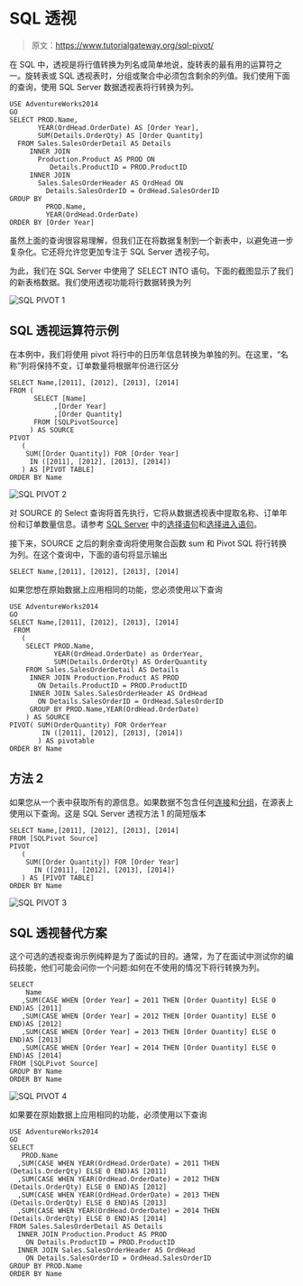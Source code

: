 # SQL 透视

> 原文：<https://www.tutorialgateway.org/sql-pivot/>

在 SQL 中，透视是将行值转换为列名或简单地说，旋转表的最有用的运算符之一。旋转表或 SQL 透视表时，分组或聚合中必须包含剩余的列值。我们使用下面的查询，使用 SQL Server 数据透视表将行转换为列。

```
USE AdventureWorks2014
GO
SELECT PROD.Name,
       YEAR(OrdHead.OrderDate) AS [Order Year],
       SUM(Details.OrderQty) AS [Order Quantity]
  FROM Sales.SalesOrderDetail AS Details
     INNER JOIN
       Production.Product AS PROD ON
          Details.ProductID = PROD.ProductID
     INNER JOIN 
       Sales.SalesOrderHeader AS OrdHead ON
         Details.SalesOrderID = OrdHead.SalesOrderID
GROUP BY 
         PROD.Name,
         YEAR(OrdHead.OrderDate)
ORDER BY [Order Year]
```

虽然上面的查询很容易理解，但我们正在将数据复制到一个新表中，以避免进一步复杂化。它还将允许您更加专注于 SQL Server 透视子句。

为此，我们在 SQL Server 中使用了 SELECT INTO 语句。下面的截图显示了我们的新表格数据。我们使用透视功能将行数据转换为列

![SQL PIVOT 1](img/840cf570e313daa36a1f2632efe173e2.png)

## SQL 透视运算符示例

在本例中，我们将使用 pivot 将行中的日历年信息转换为单独的列。在这里，“名称”列将保持不变，订单数量将根据年份进行区分

```
SELECT Name,[2011], [2012], [2013], [2014]
FROM (
      SELECT [Name]
           ,[Order Year]
           ,[Order Quantity]
      FROM [SQLPivotSource]
     ) AS SOURCE
PIVOT 
   ( 
    SUM([Order Quantity]) FOR [Order Year] 
	 IN ([2011], [2012], [2013], [2014])
   ) AS [PIVOT TABLE] 
ORDER BY Name
```

![SQL PIVOT 2](img/5d38bfe83469ed611e7d8225948c3c16.png)

对 SOURCE 的 Select 查询将首先执行，它将从数据透视表中提取名称、订单年份和订单数量信息。请参考 [SQL Server](https://www.tutorialgateway.org/sql/) 中的[选择语句](https://www.tutorialgateway.org/sql-select-statement/)和[选择进入语句](https://www.tutorialgateway.org/sql-select-into-statement/)。

接下来，SOURCE 之后的剩余查询将使用聚合函数 sum 和 Pivot SQL 将行转换为列。在这个查询中，下面的语句将显示输出

```
SELECT Name,[2011], [2012], [2013], [2014]
```

如果您想在原始数据上应用相同的功能，您必须使用以下查询

```
USE AdventureWorks2014
GO
SELECT Name,[2011], [2012], [2013], [2014]
 FROM 
   (
    SELECT PROD.Name,
           YEAR(OrdHead.OrderDate) as OrderYear,
           SUM(Details.OrderQty) AS OrderQuantity
    FROM Sales.SalesOrderDetail AS Details
     INNER JOIN Production.Product AS PROD 
       ON Details.ProductID = PROD.ProductID
     INNER JOIN Sales.SalesOrderHeader AS OrdHead 
       ON Details.SalesOrderID = OrdHead.SalesOrderID
     GROUP BY PROD.Name,YEAR(OrdHead.OrderDate)
    ) AS SOURCE
PIVOT( SUM(OrderQuantity) FOR OrderYear 
        IN ([2011], [2012], [2013], [2014])
       ) AS pivotable 
ORDER BY Name
```

## 方法 2

如果您从一个表中获取所有的源信息。如果数据不包含任何[连接](https://www.tutorialgateway.org/sql-joins/)和[分组](https://www.tutorialgateway.org/sql-group-by-clause/)，在源表上使用以下查询。这是 SQL Server 透视方法 1 的简短版本

```
SELECT Name,[2011], [2012], [2013], [2014]
FROM [SQLPivot Source]
PIVOT 
   ( 
    SUM([Order Quantity]) FOR [Order Year] 
      IN ([2011], [2012], [2013], [2014])
   ) AS [PIVOT TABLE] 
ORDER BY Name
```

![SQL PIVOT 3](img/9e100a890541115693d1ad2422f93537.png)

## SQL 透视替代方案

这个可选的透视查询示例纯粹是为了面试的目的。通常，为了在面试中测试你的编码技能，他们可能会问你一个问题:如何在不使用的情况下将行转换为列。

```
SELECT 
    Name
   ,SUM(CASE WHEN [Order Year] = 2011 THEN [Order Quantity] ELSE 0 END)AS [2011]
   ,SUM(CASE WHEN [Order Year] = 2012 THEN [Order Quantity] ELSE 0 END)AS [2012]
   ,SUM(CASE WHEN [Order Year] = 2013 THEN [Order Quantity] ELSE 0 END)AS [2013]
   ,SUM(CASE WHEN [Order Year] = 2014 THEN [Order Quantity] ELSE 0 END)AS [2014]  
FROM [SQLPivot Source]    
GROUP BY Name
ORDER BY Name
```

![SQL PIVOT 4](img/8934f0d5d7efcb8d02034713392c3203.png)

如果要在原始数据上应用相同的功能，必须使用以下查询

```
USE AdventureWorks2014
GO
SELECT 
   PROD.Name
  ,SUM(CASE WHEN YEAR(OrdHead.OrderDate) = 2011 THEN (Details.OrderQty) ELSE 0 END)AS [2011]
  ,SUM(CASE WHEN YEAR(OrdHead.OrderDate) = 2012 THEN (Details.OrderQty) ELSE 0 END)AS [2012]
  ,SUM(CASE WHEN YEAR(OrdHead.OrderDate) = 2013 THEN (Details.OrderQty) ELSE 0 END)AS [2013]
  ,SUM(CASE WHEN YEAR(OrdHead.OrderDate) = 2014 THEN (Details.OrderQty) ELSE 0 END)AS [2014]
FROM Sales.SalesOrderDetail AS Details
  INNER JOIN Production.Product AS PROD 
    ON Details.ProductID = PROD.ProductID
  INNER JOIN Sales.SalesOrderHeader AS OrdHead 
    ON Details.SalesOrderID = OrdHead.SalesOrderID
GROUP BY PROD.Name
ORDER BY Name
```